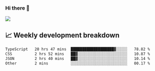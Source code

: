 ### Hi there 👋
<img align="center" src="https://github-readme-stats.vercel.app/api?username=Tumao727&show_icons=true&hide_title=true&theme=dracula" />


## 📈 Weekly development breakdown
<!--START_SECTION:waka-->

```txt
TypeScript   20 hrs 47 mins  ███████████████████▓░░░░░   78.82 %
CSS          2 hrs 52 mins   ██▓░░░░░░░░░░░░░░░░░░░░░░   10.87 %
JSON         2 hrs 40 mins   ██▓░░░░░░░░░░░░░░░░░░░░░░   10.14 %
Other        2 mins          ░░░░░░░░░░░░░░░░░░░░░░░░░   00.17 %
```

<!--END_SECTION:waka-->